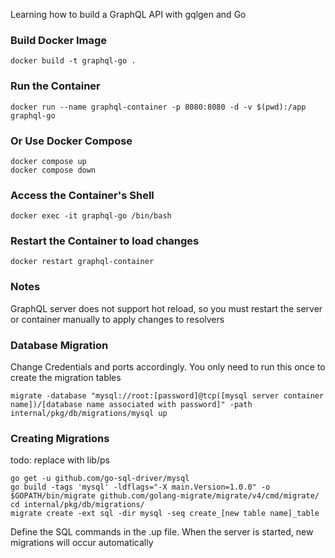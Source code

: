 Learning how to build a GraphQL API with gqlgen and Go


### Build Docker Image
```
docker build -t graphql-go .
```

### Run the Container
```
docker run --name graphql-container -p 8080:8080 -d -v $(pwd):/app graphql-go
```

### Or Use Docker Compose
```
docker compose up
docker compose down
```

### Access the Container's Shell
```
docker exec -it graphql-go /bin/bash
```

### Restart the Container to load changes
```
docker restart graphql-container
```

### Notes
GraphQL server does not support hot reload, so you must restart the server or container manually to apply changes to resolvers

### Database Migration
Change Credentials and ports accordingly. You only need to run this once to create the migration tables
```
migrate -database "mysql://root:[password]@tcp([mysql server container name])/[database name associated with password]" -path internal/pkg/db/migrations/mysql up
```

### Creating Migrations
todo: replace with lib/ps
```
go get -u github.com/go-sql-driver/mysql
go build -tags 'mysql' -ldflags="-X main.Version=1.0.0" -o $GOPATH/bin/migrate github.com/golang-migrate/migrate/v4/cmd/migrate/
cd internal/pkg/db/migrations/
migrate create -ext sql -dir mysql -seq create_[new table name]_table
```
Define the SQL commands in the .up file. When the server is started, new migrations will occur automatically